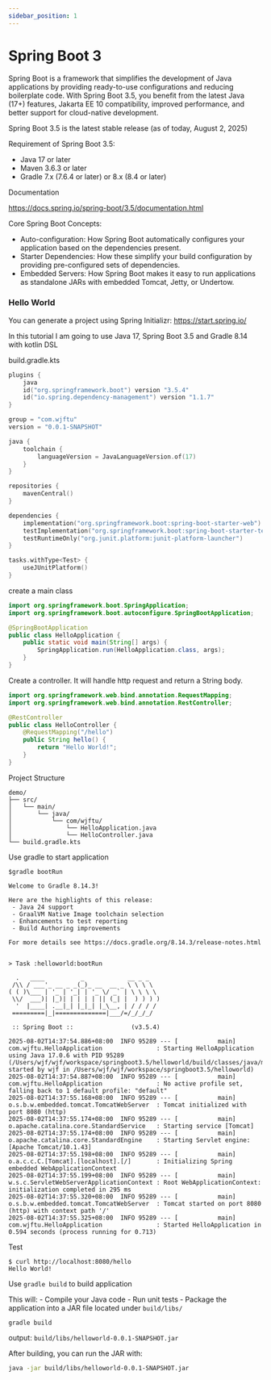 ```yaml
---
sidebar_position: 1
---
```


# Spring Boot 3

Spring Boot is a framework that simplifies the development of Java applications by providing ready-to-use configurations and reducing boilerplate code. With Spring Boot 3.5, you benefit from the latest Java (17+) features, Jakarta EE 10 compatibility, improved performance, and better support for cloud-native development.


Spring Boot 3.5 is the latest stable release (as of today, August 2, 2025)

Requirement of Spring Boot 3.5:

- Java 17 or later
- Maven 3.6.3 or later
- Gradle 7.x (7.6.4 or later) or 8.x (8.4 or later)


Documentation

https://docs.spring.io/spring-boot/3.5/documentation.html

Core Spring Boot Concepts:

- Auto-configuration: How Spring Boot automatically configures your application based on the dependencies present.
- Starter Dependencies: How these simplify your build configuration by providing pre-configured sets of dependencies.
- Embedded Servers: How Spring Boot makes it easy to run applications as standalone JARs with embedded Tomcat, Jetty, or Undertow.



### Hello World

You can generate a project using Spring Initializr: https://start.spring.io/

In this tutorial I am going to use Java 17, Spring Boot 3.5 and Gradle 8.14 with kotlin DSL

build.gradle.kts

```kotlin
plugins {
    java
    id("org.springframework.boot") version "3.5.4"
    id("io.spring.dependency-management") version "1.1.7"
}

group = "com.wjftu"
version = "0.0.1-SNAPSHOT"

java {
    toolchain {
        languageVersion = JavaLanguageVersion.of(17)
    }
}

repositories {
    mavenCentral()
}

dependencies {
    implementation("org.springframework.boot:spring-boot-starter-web")
    testImplementation("org.springframework.boot:spring-boot-starter-test")
    testRuntimeOnly("org.junit.platform:junit-platform-launcher")
}

tasks.withType<Test> {
    useJUnitPlatform()
}

```

create a main class

```java
import org.springframework.boot.SpringApplication;
import org.springframework.boot.autoconfigure.SpringBootApplication;

@SpringBootApplication
public class HelloApplication {
    public static void main(String[] args) {
        SpringApplication.run(HelloApplication.class, args);
    }
}

```

Create a controller. It will handle http request and return a String body.

```java
import org.springframework.web.bind.annotation.RequestMapping;
import org.springframework.web.bind.annotation.RestController;

@RestController
public class HelloController {
    @RequestMapping("/hello")
    public String hello() {
        return "Hello World!";
    }
}
```

Project Structure


```plaintext
demo/
├── src/
│   └── main/
│       └── java/
│           └── com/wjftu/
│               └── HelloApplication.java
│               └── HelloController.java
└── build.gradle.kts
```


Use gradle to start application

```
$gradle bootRun

Welcome to Gradle 8.14.3!

Here are the highlights of this release:
 - Java 24 support
 - GraalVM Native Image toolchain selection
 - Enhancements to test reporting
 - Build Authoring improvements

For more details see https://docs.gradle.org/8.14.3/release-notes.html


> Task :helloworld:bootRun

  .   ____          _            __ _ _
 /\\ / ___'_ __ _ _(_)_ __  __ _ \ \ \ \
( ( )\___ | '_ | '_| | '_ \/ _` | \ \ \ \
 \\/  ___)| |_)| | | | | || (_| |  ) ) ) )
  '  |____| .__|_| |_|_| |_\__, | / / / /
 =========|_|==============|___/=/_/_/_/

 :: Spring Boot ::                (v3.5.4)

2025-08-02T14:37:54.886+08:00  INFO 95289 --- [           main] com.wjftu.HelloApplication               : Starting HelloApplication using Java 17.0.6 with PID 95289 (/Users/wjf/wjf/workspace/springboot3.5/helloworld/build/classes/java/main started by wjf in /Users/wjf/wjf/workspace/springboot3.5/helloworld)
2025-08-02T14:37:54.887+08:00  INFO 95289 --- [           main] com.wjftu.HelloApplication               : No active profile set, falling back to 1 default profile: "default"
2025-08-02T14:37:55.168+08:00  INFO 95289 --- [           main] o.s.b.w.embedded.tomcat.TomcatWebServer  : Tomcat initialized with port 8080 (http)
2025-08-02T14:37:55.174+08:00  INFO 95289 --- [           main] o.apache.catalina.core.StandardService   : Starting service [Tomcat]
2025-08-02T14:37:55.174+08:00  INFO 95289 --- [           main] o.apache.catalina.core.StandardEngine    : Starting Servlet engine: [Apache Tomcat/10.1.43]
2025-08-02T14:37:55.198+08:00  INFO 95289 --- [           main] o.a.c.c.C.[Tomcat].[localhost].[/]       : Initializing Spring embedded WebApplicationContext
2025-08-02T14:37:55.199+08:00  INFO 95289 --- [           main] w.s.c.ServletWebServerApplicationContext : Root WebApplicationContext: initialization completed in 295 ms
2025-08-02T14:37:55.320+08:00  INFO 95289 --- [           main] o.s.b.w.embedded.tomcat.TomcatWebServer  : Tomcat started on port 8080 (http) with context path '/'
2025-08-02T14:37:55.325+08:00  INFO 95289 --- [           main] com.wjftu.HelloApplication               : Started HelloApplication in 0.594 seconds (process running for 0.713)

```

Test

```
$ curl http://localhost:8080/hello
Hello World!
```

Use `gradle build` to build application

This will:
	- Compile your Java code
	- Run unit tests
	- Package the application into a JAR file located under `build/libs/`

```
gradle build
```

output: `build/libs/helloworld-0.0.1-SNAPSHOT.jar`

After building, you can run the JAR with:

```bash
java -jar build/libs/helloworld-0.0.1-SNAPSHOT.jar
```

